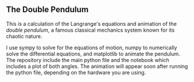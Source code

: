 ## The Double Pendulum
This is a calculation of the Langrange's equations and animation of the _double pendulum_, a famous classical mechanics system known for its chaotic nature.

I use sympy to solve for the equations of motion, numpy to numerically solve the differential equations, and matplotlib to animate the pendulum. The repository include the main python file and the notebook which includes a plot of both angles. The animation will appear soon after running the python file, depending on the hardware you are using.